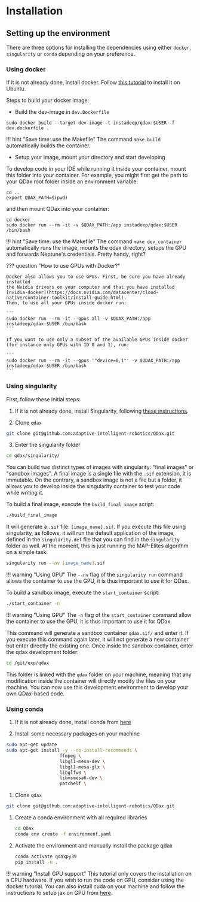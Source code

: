 # Installation

## Setting up the environment
There are three options for installing the dependencies using either `docker`, `singularity` or `conda` depending on your preference.


### Using docker

If it is not already done, install docker. Follow [this tutorial](https://docs.docker.com/engine/install/ubuntu/) to install it on Ubuntu.

Steps to build your docker image:

- Build the dev-image in `dev.Dockerfile`

```
sudo docker build --target dev-image -t instadeep/qdax:$USER -f dev.dockerfile .
```

!!! hint "Save time: use the Makefile"
    The command `make build` automatically builds the container.

- Setup your image, mount your directory and start developing

To develop code in your IDE while running it inside your container, mount this folder into your container. For example, you might first get the path to your QDax root folder inside an environment variable:

```
cd ..
export QDAX_PATH=$(pwd)
```

and then mount QDax into your container:

```
cd docker
sudo docker run --rm -it -v $QDAX_PATH:/app instadeep/qdax:$USER /bin/bash
```

!!! hint "Save time: use the Makefile"
    The command `make dev_container` automatically runs the image, mounts the qdax directory, setups the GPU and forwards Neptune's credentials. Pretty handy, right?


??? question "How to use GPUs with Docker?"

    Docker also allows you to use GPUs. First, be sure you have already installed
    the Nvidia drivers on your computer and that you have installed
    [nvidia-docker](https://docs.nvidia.com/datacenter/cloud-native/container-toolkit/install-guide.html).
    Then, to use all your GPUs inside docker run:

    ```
    sudo docker run --rm -it --gpus all -v $QDAX_PATH:/app instadeep/qdax:$USER /bin/bash
    ```

    If you want to use only a subset of the available GPUs inside docker (for instance only GPUs with ID 0 and 1), run:

    ```
    sudo docker run --rm -it --gpus '"device=0,1"' -v $QDAX_PATH:/app instadeep/qdax:$USER /bin/bash
    ```



### Using singularity

First, follow these initial steps:

1. If it is not already done, install Singularity, following [these instructions](https://docs.sylabs.io/guides/3.0/user-guide/installation.html).

2. Clone `qdax`
```zsh
git clone git@github.com:adaptive-intelligent-robotics/QDax.git
```

3. Enter the singularity folder
```zsh
cd qdax/singularity/
```

You can build two distinct types of images with singularity: "final images" or "sandbox images".
A final image is a single file with the `.sif` extension, it is immutable.
On the contrary, a sandbox image is not a file but a folder, it allows you to develop inside the singularity container to test your code while writing it.

To build a final image, execute the `build_final_image` script:
```zsh
./build_final_image
```
It will generate a `.sif` file: `[image_name].sif`. If you execute this file using singularity, as follows, it will run the default application of the image, defined in the `singularity.def` file that you can find in the `singularity` folder as well. At the moment, this is just running the MAP-Elites algorithm on a simple task.
```zsh
singularity run --nv [image_name].sif
```

!!! warning "Using GPU"
    The `--nv` flag of the `singularity run` command allows the container to use the GPU, it is thus important to use it for QDax.


To build a sandbox image, execute the `start_container` script:
```zsh
./start_container -n
```

!!! warning "Using GPU"
    The `-n` flag of the `start_container` command allow the container to use the GPU, it is thus important to use it for QDax.

This command will generate a sandbox container `qdax.sif/` and enter it. If you execute this command again later, it will not generate a new container but enter directly the existing one.
Once inside the sandbox container, enter the qdax development folder:
```zsh
cd /git/exp/qdax
```
This folder is linked with the `qdax` folder on your machine, meaning that any modification inside the container will directly modify the files on your machine. You can now use this development environment to develop your own QDax-based code.




### Using conda

1. If it is not already done, install conda from [here](https://docs.conda.io/projects/conda/en/latest/user-guide/install/linux.html)

2. Install some necessary packages on your machine
```zsh
sudo apt-get update
sudo apt-get install -y --no-install-recommends \
                    ffmpeg \
                    libgl1-mesa-dev \
                    libgl1-mesa-glx \
                    libglfw3 \
                    libosmesa6-dev \
                    patchelf \

```

1. Clone `qdax`
```zsh
git clone git@github.com:adaptive-intelligent-robotics/QDax.git
```

1. Create a conda environment with all required libraries
    ```zsh
    cd QDax
    conda env create -f environment.yaml
    ```

2. Activate the environment and manually install the package qdax
    ```zsh
    conda activate qdaxpy39
    pip install -e .
    ```

!!! warning "Install GPU support"
    This tutorial only covers the installation on a CPU hardware. If you wish to run the
    code on GPU, consider using the docker tutorial. You can also install cuda on your
    machine and follow the instructions to setup jax on GPU from
    [here](https://github.com/google/jax#installation).
